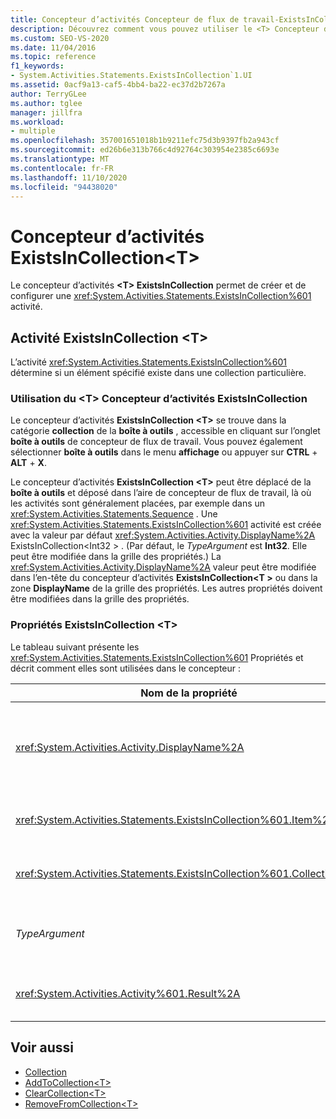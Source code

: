 ```yaml
---
title: Concepteur d’activités Concepteur de flux de travail-ExistsInCollection &lt; T &gt;
description: Découvrez comment vous pouvez utiliser le <T> Concepteur d’activités ExistsInCollection pour créer et configurer une <T> activité ExistsInCollection.
ms.custom: SEO-VS-2020
ms.date: 11/04/2016
ms.topic: reference
f1_keywords:
- System.Activities.Statements.ExistsInCollection`1.UI
ms.assetid: 0acf9a13-caf5-4bb4-ba22-ec37d2b7267a
author: TerryGLee
ms.author: tglee
manager: jillfra
ms.workload:
- multiple
ms.openlocfilehash: 357001651018b1b9211efc75d3b9397fb2a943cf
ms.sourcegitcommit: ed26b6e313b766c4d92764c303954e2385c6693e
ms.translationtype: MT
ms.contentlocale: fr-FR
ms.lasthandoff: 11/10/2020
ms.locfileid: "94438020"
---
```

# <a name="existsincollectiont-activity-designer"></a>Concepteur d’activités ExistsInCollection\<T>

Le concepteur d’activités **\<T> ExistsInCollection** permet de créer et de configurer une <xref:System.Activities.Statements.ExistsInCollection%601> activité.

## <a name="the-existsincollectiont-activity"></a>Activité ExistsInCollection \<T>

L’activité <xref:System.Activities.Statements.ExistsInCollection%601> détermine si un élément spécifié existe dans une collection particulière.

### <a name="using-the-existsincollectiont-activity-designer"></a>Utilisation du \<T> Concepteur d’activités ExistsInCollection

Le concepteur d’activités **ExistsInCollection \<T>** se trouve dans la catégorie **collection** de la **boîte à outils** , accessible en cliquant sur l’onglet **boîte à outils** de concepteur de flux de travail. Vous pouvez également sélectionner **boîte à outils** dans le menu **affichage** ou appuyer sur **CTRL** + **ALT** + **X**.

Le concepteur d’activités **ExistsInCollection \<T>** peut être déplacé de la **boîte à outils** et déposé dans l’aire de concepteur de flux de travail, là où les activités sont généralement placées, par exemple dans un <xref:System.Activities.Statements.Sequence> . Une <xref:System.Activities.Statements.ExistsInCollection%601> activité est créée avec la valeur par défaut <xref:System.Activities.Activity.DisplayName%2A> ExistsInCollection<Int32 \> . (Par défaut, le *TypeArgument* est **Int32**. Elle peut être modifiée dans la grille des propriétés.)  La <xref:System.Activities.Activity.DisplayName%2A> valeur peut être modifiée dans l’en-tête du concepteur d’activités **ExistsInCollection<T \>** ou dans la zone **DisplayName** de la grille des propriétés. Les autres propriétés doivent être modifiées dans la grille des propriétés.

### <a name="the-existsincollectiont-properties"></a>Propriétés ExistsInCollection \<T>

Le tableau suivant présente les <xref:System.Activities.Statements.ExistsInCollection%601> Propriétés et décrit comment elles sont utilisées dans le concepteur :

|Nom de la propriété|Obligatoire|Usage|
|-|--------------|-|
|<xref:System.Activities.Activity.DisplayName%2A>|Faux|Nom convivial de l'activité <xref:System.Activities.Statements.ExistsInCollection%601>. La valeur par défaut est ExistsInCollection<Int32 \> . Bien que la valeur de la propriété <xref:System.Activities.Activity.DisplayName%2A> ne soit pas strictement obligatoire, il est recommandé d'en utiliser une.|
|<xref:System.Activities.Statements.ExistsInCollection%601.Item%2A>|Vrai|Élément à rechercher dans la collection \<T> . Cet élément est de type *T* , qui est de type *TypeArgument*. Pour spécifier l'élément, tapez une expression Visual Basic dans la grille des propriétés.|
|<xref:System.Activities.Statements.ExistsInCollection%601.Collection%2A>|Vrai|Collection dans laquelle vérifier si l’élément existe. Cette collection est de type **ICollection<TypeArgument \> .** Pour spécifier la collection, tapez une expression Visual Basic dans la grille des propriétés.|
|*TypeArgument*|Vrai|Type T des éléments contenus dans la collection <xref:System.Collections.Generic.ICollection%601>. Par défaut, ce type de *TypeArgument* est défini sur **Int32**. Pour modifier le type, modifiez la valeur de *TypeArgument* dans la zone de liste déroulante de la grille des propriétés.|
|<xref:System.Activities.Activity%601.Result%2A>|Faux|Valeur qui indique si l'élément spécifié existe dans la collection. Pour spécifier une variable à lier au résultat, tapez une variable Visual Basic dans la grille des propriétés.|

## <a name="see-also"></a>Voir aussi

- [Collection](../workflow-designer/collection-activity-designers.md)
- [AddToCollection\<T>](../workflow-designer/addtocollection-t-activity-designer.md)
- [ClearCollection\<T>](../workflow-designer/clearcollection-t-activity-designer.md)
- [RemoveFromCollection\<T>](../workflow-designer/removefromcollection-t-activity-designer.md)